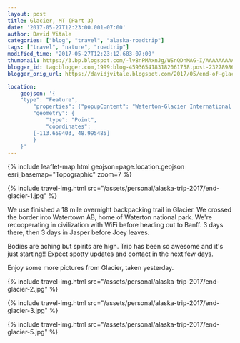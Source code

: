 ```yaml
---
layout: post
title: Glacier, MT (Part 3)
date: '2017-05-27T12:23:00.001-07:00'
author: David Vitale
categories: ["blog", "travel", "alaska-roadtrip"]
tags: ["travel", "nature", "roadtrip"]
modified_time: '2017-05-27T12:23:12.683-07:00'
thumbnail: https://3.bp.blogspot.com/-lv8nPMAxnJg/WSnQDnMAG-I/AAAAAAAAAq4/1d5yv_BqISMhom7f1r7JJkZnolxJXf4RgCLcB/s72-c/IMG_4409_800x533.JPG
blogger_id: tag:blogger.com,1999:blog-4593654183182061758.post-2327898605135631955
blogger_orig_url: https://davidjvitale.blogspot.com/2017/05/end-of-glacier-onto-banff.html

location:
    geojson: '{
	"type": "Feature",
        "properties": {"popupContent": "Waterton-Glacier International Peace Park"},
        "geometry": {
            "type": "Point",
            "coordinates":
		[-113.659403, 48.995485]
        }
    }'
---
```


{% include leaflet-map.html
    geojson=page.location.geojson
    esri_basemap="Topographic"
    zoom=7
%}

{% include travel-img.html src="/assets/personal/alaska-trip-2017/end-glacier-1.jpg" %}

We use finished a 18 mile overnight backpacking trail in Glacier. We crossed the border into Watertown AB, home of Waterton national park. We're recooperating in civilization with WiFi before heading out to Banff. 3 days there, then 3 days in Jasper before Joey leaves.

Bodies are aching but spirits are high. Trip has been so awesome and it's just starting!! Expect spotty updates and contact in the next few days.

Enjoy some more pictures from Glacier, taken yesterday. 

{% include travel-img.html src="/assets/personal/alaska-trip-2017/end-glacier-2.jpg" %}

{% include travel-img.html src="/assets/personal/alaska-trip-2017/end-glacier-3.jpg" %}

{% include travel-img.html src="/assets/personal/alaska-trip-2017/end-glacier-5.jpg" %}

